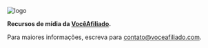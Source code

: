 ![logo](https://rawgit.com/voceafiliado/docs/master/imgs/logo.png)

__Recursos de mídia da [VocêAfiliado](http://voceafiliado.com).__

Para maiores informações, escreva para [contato@voceafiliado.com](mailto:contato@voceafiliado.com).

